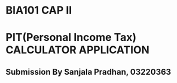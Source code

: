 # BIA101 CAP II
# PIT(Personal Income Tax) CALCULATOR APPLICATION
## Submission By Sanjala Pradhan, 03220363

